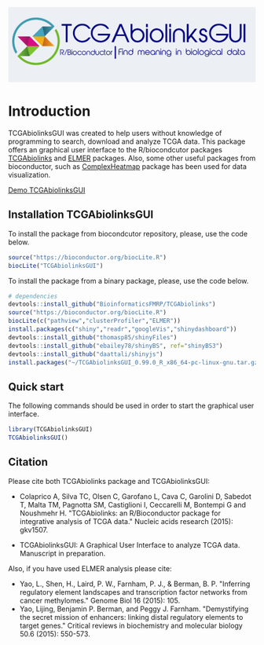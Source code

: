 ![](inst/app/www/logo_gray2.png)

# Introduction

TCGAbiolinksGUI was created to help users without knowledge of programming to search, download and analyze 
TCGA data. This package offers an graphical user interface to the R/biocondcutor packages [TCGAbiolinks]( 	http://bioconductor.org/packages/TCGAbiolinks/)  and [ELMER](http://bioconductor.org/packages/ELMER/) packages.
Also, some other useful packages from bioconductor, such as [ComplexHeatmap](http://bioconductor.org/packages/ComplexHeatmap/)  package  has been used for data visualization.

[Demo TCGAbiolinksGUI](https://tcgabiolinksgui.shinyapps.io/TCGAbiolinksGUI/)

## Installation TCGAbiolinksGUI

To install the package from biocondcutor repository, please, use the code below.

```R
source("https://bioconductor.org/biocLite.R")
biocLite("TCGAbiolinksGUI")
```

To install the package from a binary package, please, use the code below.

```R
# dependencies
devtools::install_github("BioinformaticsFMRP/TCGAbiolinks")
source("https://bioconductor.org/biocLite.R")
biocLite(c("pathview","clusterProfiler","ELMER"))
install.packages(c("shiny","readr","googleVis","shinydashboard"))
devtools::install_github("thomasp85/shinyFiles")
devtools::install_github("ebailey78/shinyBS", ref="shinyBS3")
devtools::install_github("daattali/shinyjs")
install.packages("~/TCGAbiolinksGUI_0.99.0_R_x86_64-pc-linux-gnu.tar.gz", repos = NULL, type = "source")
```

## Quick start

The following commands should be used in order to start the graphical user interface.

```R
library(TCGAbiolinksGUI)
TCGAbiolinksGUI()
```

## Citation

Please cite both TCGAbiolinks package and TCGAbiolinksGUI: 

* Colaprico A, Silva TC, Olsen C, Garofano L, Cava C, Garolini D, Sabedot T, Malta TM, Pagnotta SM, Castiglioni I, Ceccarelli M, Bontempi G and Noushmehr H. "TCGAbiolinks: an R/Bioconductor package for integrative analysis of TCGA data." Nucleic acids research (2015): gkv1507.

* TCGAbiolinksGUI: A Graphical User Interface to analyze TCGA data. Manuscript in preparation.

Also, if you have used ELMER analysis please cite:

* Yao, L., Shen, H., Laird, P. W., Farnham, P. J., & Berman, B. P. "Inferring regulatory element landscapes and transcription factor networks from cancer methylomes." Genome Biol 16 (2015): 105.
* Yao, Lijing, Benjamin P. Berman, and Peggy J. Farnham. "Demystifying the secret mission of enhancers: linking distal regulatory elements to target genes." Critical reviews in biochemistry and molecular biology 50.6 (2015): 550-573.



